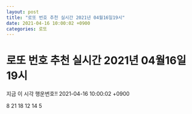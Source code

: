 ```yaml
---
layout: post
title: "로또 번호 추천 실시간 2021년 04월16일19시"
date: 2021-04-16 10:00:02 +0900
categories: 로또
---
```


# 로또 번호 추천 실시간 2021년 04월16일19시

지금 이 시각 행운번호!! 2021-04-16 10:00:02 +0900

 8  21  18  12  14  5 

